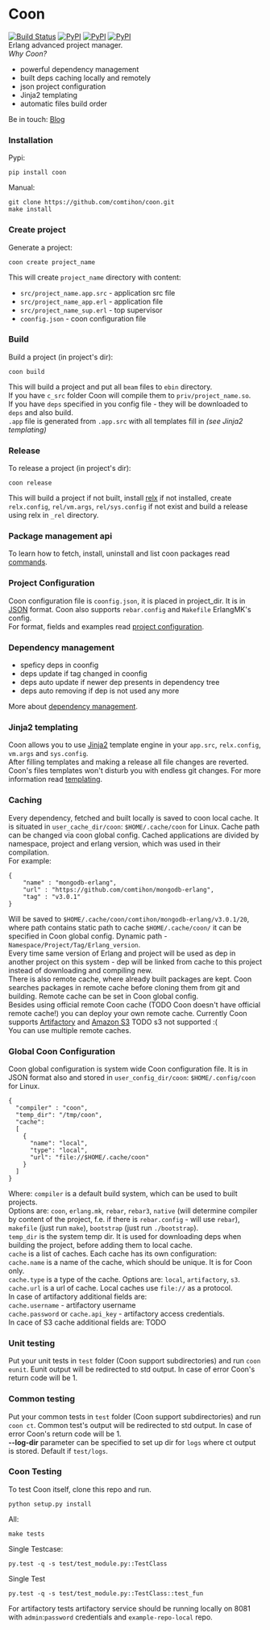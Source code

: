 # Coon 
[![Build Status](https://travis-ci.org/comtihon/coon.svg?branch=master)](https://travis-ci.org/comtihon/coon)
[![PyPI](https://img.shields.io/pypi/v/coon.svg)](https://pypi.python.org/pypi/coon)
[![PyPI](https://img.shields.io/pypi/pyversions/coon.svg)](https://pypi.python.org/pypi/coon)
[![PyPI](https://img.shields.io/pypi/wheel/coon.svg)](https://pypi.python.org/pypi/coon)  
Erlang advanced project manager.  
_Why Coon?_  
- powerful dependency management
- built deps caching locally and remotely
- json project configuration
- Jinja2 templating
- automatic files build order  

Be in touch: [Blog](https://justtech.blog/tag/coon/)

### Installation
Pypi:

    pip install coon
Manual:
    
    git clone https://github.com/comtihon/coon.git
    make install

### Create project
Generate a project:

    coon create project_name
This will create `project_name` directory with content:  
* `src/project_name.app.src` - application src file  
* `src/project_name_app.erl` - application file  
* `src/project_name_sup.erl` - top supervisor  
* `coonfig.json` - coon configuration file

### Build
Build a project (in project's dir):

    coon build
This will build a project and put all `beam` files to `ebin` directory.  
If you have `c_src` folder Coon will compile them to `priv/project_name.so`.  
If you have `deps` specified in you config file - they will be downloaded to `deps` and also build.  
`.app` file is generated from `.app.src` with all templates fill in _(see Jinja2 templating)_

### Release
To release a project (in project's dir):

    coon release
This will build a project if not built, install [relx](https://github.com/erlware/relx]creates) if not installed,
 create `relx.config`, `rel/vm.args`, `rel/sys.config` if not exist and build a release using relx in `_rel` 
 directory.
 
### Package management api
To learn how to fetch, install, uninstall and list coon packages read [commands](docs/commands.md).

### Project Configuration
Coon configuration file is `coonfig.json`, it is placed in project_dir. It is in [JSON](http://www.json.org) format.
Coon also supports `rebar.config` and `Makefile` ErlangMK's config.  
For format, fields and examples read [project configuration](docs/project_configuration.md).

### Dependency management
* speficy deps in coonfig
* deps update if tag changed in coonfig
* deps auto update if newer dep presents in dependency tree
* deps auto removing if dep is not used any more  

More about [dependency management](docs/deps.md).

### Jinja2 templating
Coon allows you to use [Jinja2](http://jinja.pocoo.org/) template engine in your `app.src`, `relx.config`, `vm.args` 
and `sys.config`.  
After filling templates and making a release all file changes are reverted. Coon's files templates won't disturb you 
with endless git changes.
For more information read [templating](docs/templating.md).   

### Caching
Every dependency, fetched and built locally is saved to coon local cache. It is situated in `user_cache_dir/coon`: 
`$HOME/.cache/coon` for Linux. Cache path can be changed via coon global config. Cached applications are divided by 
namespace, project and erlang version, which was used in their compilation.  
For example:
    
    {
        "name" : "mongodb-erlang",
        "url" : "https://github.com/comtihon/mongodb-erlang",
        "tag" : "v3.0.1"
    }
Will be saved to `$HOME/.cache/coon/comtihon/mongodb-erlang/v3.0.1/20`, where path contains static path to cache 
`$HOME/.cache/coon/` it can be specified in Coon global config. Dynamic path - `Namespace/Project/Tag/Erlang_version`.  
Every time same version of Erlang and project will be used as dep in another project on this system - dep will be linked
 from cache to this project instead of downloading and compiling new.  
There is also remote cache, where already built packages are kept. Coon searches packages in remote cache before cloning
them from git and building. Remote cache can be set in Coon global config.   
Besides using official remote Coon cache (TODO Coon doesn't have official remote cache!) you can deploy your own remote 
cache. Currently Coon supports [Artifactory](https://www.jfrog.com/artifactory/) and [Amazon S3](https://aws.amazon.com/s3/)
TODO s3 not supported :(  
You can use multiple remote caches.

### Global Coon Configuration
Coon global configuration is system wide Coon configuration file. It is in JSON format also and stored in
`user_config_dir/coon`: `$HOME/.config/coon` for Linux.

    {
      "compiler" : "coon",
      "temp_dir": "/tmp/coon",
      "cache":
      [
        {
          "name": "local",
          "type": "local",
          "url": "file://$HOME/.cache/coon"
        }
      ]
    }
Where:
`compiler` is a default build system, which can be used to built projects.  
Options are: `coon`, `erlang.mk`, `rebar`, `rebar3`, `native` (will determine compiler by content of the project, f.e. 
if there is `rebar.config` - will use `rebar`), `makefile` (just run `make`), `bootstrap` (just run `./bootstrap`).  
`temp_dir` is the system temp dir. It is used for downloading deps when building the project, before adding them to 
local cache.  
`cache` is a list of caches. Each cache has its own configuration:  
`cache.name` is a name of the cache, which should be unique. It is for Coon only.  
`cache.type` is a type of the cache. Options are: `local`, `artifactory`, `s3`.  
`cache.url` is a url of cache. Local caches use `file://` as a protocol.  
In case of artifactory additional fields are:  
`cache.username` - artifactory username  
`cache.password` or `cache.api_key` - artifactory access credentials.  
In cace of S3 cache additional fields are:
TODO

### Unit testing
Put your unit tests in `test` folder (Coon support subdirectories) and run `coon eunit`. Eunit output will be redirected
to std output. In case of error Coon's return code will be 1.

### Common  testing
Put your common tests in `test` folder (Coon support subdirectories) and run `coon ct`. Common test's output will be
redirected to std output. In case of error Coon's return code will be 1.  
__--log-dir__ parameter can be specified to set up dir for `logs` where ct output is stored. Default if `test/logs`.

### Coon Testing 
To test Coon itself, clone this repo and run.
    
    python setup.py install
All:

    make tests
Single Testcase:

    py.test -q -s test/test_module.py::TestClass
Single Test

    py.test -q -s test/test_module.py::TestClass::test_fun
For artifactory tests artifactory service should be running locally on 8081 with `admin`:`password` credentials and 
`example-repo-local` repo.
